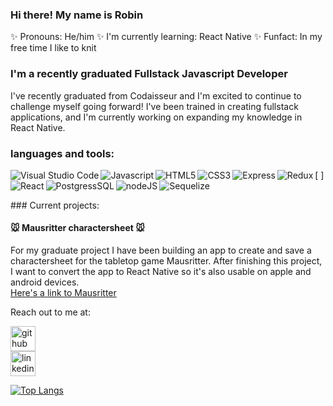 ### Hi there! My name is Robin
✨ Pronouns: He/him 
✨ I'm currently learning: React Native
✨ Funfact: In my free time I like to knit

### I'm a recently graduated Fullstack Javascript Developer


I've recently graduated from Codaisseur and I'm excited to continue to challenge myself going forward! I've been trained in creating fullstack applications, and I'm currently working on expanding my knowledge in React Native.




### languages and tools: 

[<img align="left" alt="Visual Studio Code" src="https://img.shields.io/badge/Visual%20Studio%20Code-blue?style=for-the-badge&logo=visualstudiocode" /><img align="left" alt="Javascript" src="https://img.shields.io/badge/JavaScript-yellow?style=for-the-badge&logo=javascript" />
<img align="left" alt="HTML5" src="https://img.shields.io/badge/HTML-red?style=for-the-badge&logo=HTML5" />
<img align="left" alt="CSS3" src="https://img.shields.io/badge/CSS-blue?style=for-the-badge&logo=css3" />
<img align="left" alt="Express" src="https://img.shields.io/badge/Express-black?style=for-the-badge&logo=Express" />
<img align="left" alt="Redux" src="https://img.shields.io/badge/Redux-grey?style=for-the-badge&logo=Redux" />
<img align="left" alt="React" src="https://img.shields.io/badge/React-grey?style=for-the-badge&logo=React" />
<img align="left" alt="PostgressSQL" src="https://img.shields.io/badge/PostgressSQL-9cf?style=for-the-badge&logo=postgresql" />
<img align="left" alt="nodeJS" src="https://img.shields.io/badge/Node.Js-brightgreen?style=for-the-badge&logo=nodedotjs" />
<img align="left" alt="Sequelize" src="https://img.shields.io/badge/Sequelize-brightgreen?style=for-the-badge&logo=sequelize" />]

<br />
### Current projects:

#### 🐭 Mausritter charactersheet :mouse:

For my graduate project I have been building an app to create and save a charactersheet for the tabletop game Mausritter. After finishing this project, I want to convert the app to React Native so it's also usable on apple and android devices. 
<br/>
[Here's a link to Mausritter](https://mausritter.com/)


Reach out to me at: 

[<img src='https://cdn.jsdelivr.net/npm/simple-icons@3.0.1/icons/github.svg#gh-light-mode-only' alt='github' height='40' style="background-color: white;">](https://github.com/Itsapon)  
[<img src='https://cdn.jsdelivr.net/npm/simple-icons@3.0.1/icons/linkedin.svg#gh-light-mode-only' alt='linkedin' height='40'>](https://www.linkedin.com/in/robin-mier/)  

[![Top Langs](https://github-readme-stats.vercel.app/api/top-langs/?username=Itsapon)](https://github.com/anuraghazra/github-readme-stats)



<!--
**Itsapon/Itsapon** is a ✨ _special_ ✨ repository because its `README.md` (this file) appears on your GitHub profile.

Here are some ideas to get you started:

- 🔭 I’m currently working on ...
- 🌱 I’m currently learning ...
- 👯 I’m looking to collaborate on ...
- 🤔 I’m looking for help with ...
- 💬 Ask me about ...
- 📫 How to reach me: ...
- 😄 Pronouns: ...
- ⚡ Fun fact: ...
-->

